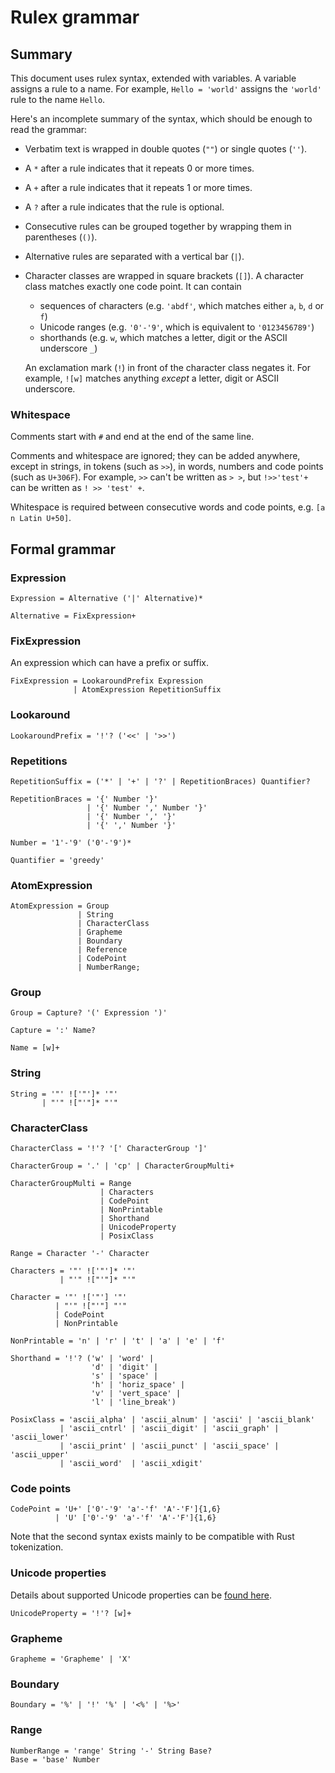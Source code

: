 # Rulex grammar

## Summary

This document uses rulex syntax, extended with variables. A variable assigns a rule to a name.
For example, `Hello = 'world'` assigns the `'world'` rule to the name `Hello`.

Here's an incomplete summary of the syntax, which should be enough to read the grammar:

- Verbatim text is wrapped in double quotes (`""`) or single quotes (`''`).

- A `*` after a rule indicates that it repeats 0 or more times.

- A `+` after a rule indicates that it repeats 1 or more times.

- A `?` after a rule indicates that the rule is optional.

- Consecutive rules can be grouped together by wrapping them in parentheses (`()`).

- Alternative rules are separated with a vertical bar (`|`).

- Character classes are wrapped in square brackets (`[]`).
  A character class matches exactly one code point. It can contain

  - sequences of characters (e.g. `'abdf'`, which matches either `a`, `b`, `d` or `f`)
  - Unicode ranges (e.g. `'0'-'9'`, which is equivalent to `'0123456789'`)
  - shorthands (e.g. `w`, which matches a letter, digit or the ASCII underscore `_`)

  An exclamation mark (`!`) in front of the character class negates it. For example, `![w]` matches
  anything _except_ a letter, digit or ASCII underscore.

### Whitespace

Comments start with `#` and end at the end of the same line.

Comments and whitespace are ignored; they can be added anywhere, except in strings, in tokens
(such as `>>`), in words, numbers and code points (such as `U+306F`). For example, `>>` can't be
written as `> >`, but `!>>'test'+` can be written as `! >> 'test' +`.

Whitespace is required between consecutive words and code points, e.g. `[a n Latin U+50]`.

## Formal grammar

### Expression

```rulex
Expression = Alternative ('|' Alternative)*

Alternative = FixExpression+
```

### FixExpression

An expression which can have a prefix or suffix.

```rulex
FixExpression = LookaroundPrefix Expression
              | AtomExpression RepetitionSuffix
```

### Lookaround

```rulex
LookaroundPrefix = '!'? ('<<' | '>>')
```

### Repetitions

```rulex
RepetitionSuffix = ('*' | '+' | '?' | RepetitionBraces) Quantifier?

RepetitionBraces = '{' Number '}'
                 | '{' Number ',' Number '}'
                 | '{' Number ',' '}'
                 | '{' ',' Number '}'

Number = '1'-'9' ('0'-'9')*

Quantifier = 'greedy'
```

### AtomExpression

```rulex
AtomExpression = Group
               | String
               | CharacterClass
               | Grapheme
               | Boundary
               | Reference
               | CodePoint
               | NumberRange;
```

### Group

```rulex
Group = Capture? '(' Expression ')'

Capture = ':' Name?

Name = [w]+
```

### String

```rulex
String = '"' !['"']* '"'
       | "'" !["'"]* "'"
```

### CharacterClass

```rulex
CharacterClass = '!'? '[' CharacterGroup ']'

CharacterGroup = '.' | 'cp' | CharacterGroupMulti+

CharacterGroupMulti = Range
                    | Characters
                    | CodePoint
                    | NonPrintable
                    | Shorthand
                    | UnicodeProperty
                    | PosixClass

Range = Character '-' Character

Characters = '"' !['"']* '"'
           | "'" !["'"]* "'"

Character = '"' !['"'] '"'
          | "'" !["'"] "'"
          | CodePoint
          | NonPrintable

NonPrintable = 'n' | 'r' | 't' | 'a' | 'e' | 'f'

Shorthand = '!'? ('w' | 'word' |
                  'd' | 'digit' |
                  's' | 'space' |
                  'h' | 'horiz_space' |
                  'v' | 'vert_space' |
                  'l' | 'line_break')

PosixClass = 'ascii_alpha' | 'ascii_alnum' | 'ascii' | 'ascii_blank'
           | 'ascii_cntrl' | 'ascii_digit' | 'ascii_graph' | 'ascii_lower'
           | 'ascii_print' | 'ascii_punct' | 'ascii_space' | 'ascii_upper'
           | 'ascii_word'  | 'ascii_xdigit'
```

### Code points

```rulex
CodePoint = 'U+' ['0'-'9' 'a'-'f' 'A'-'F']{1,6}
          | 'U' ['0'-'9' 'a'-'f' 'A'-'F']{1,6}
```

Note that the second syntax exists mainly to be compatible with Rust tokenization.

### Unicode properties

Details about supported Unicode properties can be [found here](unicode-properties.md).

```rulex
UnicodeProperty = '!'? [w]+
```

### Grapheme

```rulex
Grapheme = 'Grapheme' | 'X'
```

### Boundary

```rulex
Boundary = '%' | '!' '%' | '<%' | '%>'
```

### Range

```rulex
NumberRange = 'range' String '-' String Base?
Base = 'base' Number
```
